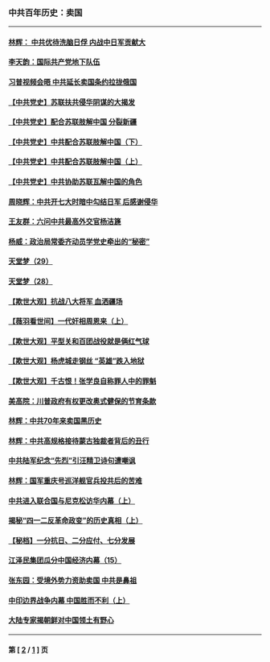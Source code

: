 ### 中共百年历史：卖国
---
#### [林辉： 中共优待洗脑日俘 内战中日军贡献大](../../pages/nf1176117/n13624644.md?04240430) 
#### [李天韵：国际共产党地下队伍](../../pages/nf1176117/n13611808.md?04240430) 
#### [习普视频会晤 中共延长卖国条约拉拢俄国](../../pages/nf1176117/n13060971.md?04240430) 
#### [【中共党史】苏联扶共侵华阴谋的大揭发](../../pages/nf1176117/n13056050.md?04240430) 
#### [【中共党史】配合苏联肢解中国 分裂新疆](../../pages/nf1176117/n13040700.md?04240430) 
#### [【中共党史】中共配合苏联肢解中国（下）](../../pages/nf1176117/n13035660.md?04240430) 
#### [【中共党史】中共配合苏联肢解中国（上）](../../pages/nf1176117/n13030262.md?04240430) 
#### [【中共党史】中共协助苏联瓦解中国的角色](../../pages/nf1176117/n13018109.md?04240430) 
#### [周晓辉：中共开七大时暗中勾结日军 后感谢侵华](../../pages/nf1176117/n12921960.md?04240430) 
#### [王友群：六问中共最高外交官杨洁篪](../../pages/nf1176117/n12836495.md?04240430) 
#### [杨威：政治局常委齐动员学党史牵出的“秘密”](../../pages/nf1176117/n12764642.md?04240430) 
#### [天堂梦（29）](../../pages/nf1176117/n12408465.md?04240430) 
#### [天堂梦（28）](../../pages/nf1176117/n12408309.md?04240430) 
#### [【欺世大观】抗战八大将军 血洒疆场](../../pages/nf1176117/n12357044.md?04240430) 
#### [【薇羽看世间】一代奸相周恩来（上）](../../pages/nf1176117/n12401109.md?04240430) 
#### [【欺世大观】平型关和百团战役就是俩红气球](../../pages/nf1176117/n12359157.md?04240430) 
#### [【欺世大观】杨虎城走钢丝 “英雄”跌入地狱](../../pages/nf1176117/n12358840.md?04240430) 
#### [【欺世大观】千古恨！张学良自称罪人中的罪魁](../../pages/nf1176117/n12358629.md?04240430) 
#### [美高院：川普政府有权更改奥式健保的节育条款](../../pages/nf1176117/n12242171.md?04240430) 
#### [林辉：中共70年来卖国黑历史](../../pages/nf1176117/n11552181.md?04240430) 
#### [林辉：中共高规格接待蒙古独裁者背后的丑行](../../pages/nf1176117/n11225005.md?04240430) 
#### [中共陆军纪念“先烈”引汪精卫诗句遭嘲讽](../../pages/nf1176117/n11153345.md?04240430) 
#### [林辉：国军重庆号巡洋舰官兵投共后的苦难](../../pages/nf1176117/n10997801.md?04240430) 
#### [中共进入联合国与尼克松访华内幕（上）](../../pages/nf1176117/n10138788.md?04240430) 
#### [揭秘“四一二反革命政变”的历史真相（上）](../../pages/nf1176117/n9996650.md?04240430) 
#### [【秘档】一分抗日、二分应付、七分发展](../../pages/nf1176117/n9331484.md?04240430) 
#### [江泽民集团瓜分中国经济内幕（15）](../../pages/nf1176117/n9268584.md?04240430) 
#### [张东园：受境外势力资助卖国 中共是鼻祖](../../pages/nf1176117/n9272480.md?04240430) 
#### [中印边界战争内幕 中国胜而不利（上）](../../pages/nf1176117/n9252458.md?04240430) 
#### [大陆专家揭朝鲜对中国领土有野心](../../pages/nf1176117/n9074056.md?04240430) 

---
#### 第 [ [2](./2.md?04240430) / [1](./1.md?04240430) ] 页
